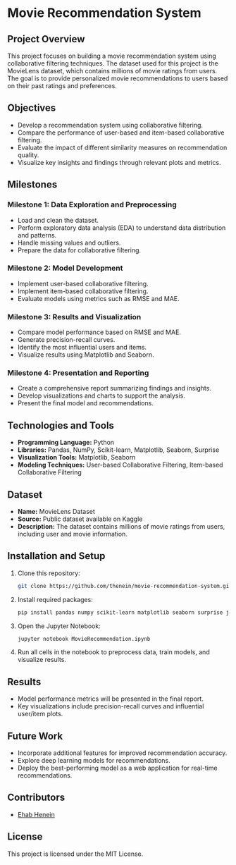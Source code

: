 # Movie Recommendation System

## Project Overview

This project focuses on building a movie recommendation system using collaborative filtering techniques. The dataset used for this project is the MovieLens dataset, which contains millions of movie ratings from users. The goal is to provide personalized movie recommendations to users based on their past ratings and preferences.

## Objectives

- Develop a recommendation system using collaborative filtering.
- Compare the performance of user-based and item-based collaborative filtering.
- Evaluate the impact of different similarity measures on recommendation quality.
- Visualize key insights and findings through relevant plots and metrics.

## Milestones

### Milestone 1: Data Exploration and Preprocessing

- Load and clean the dataset.
- Perform exploratory data analysis (EDA) to understand data distribution and patterns.
- Handle missing values and outliers.
- Prepare the data for collaborative filtering.

### Milestone 2: Model Development

- Implement user-based collaborative filtering.
- Implement item-based collaborative filtering.
- Evaluate models using metrics such as RMSE and MAE.

### Milestone 3: Results and Visualization

- Compare model performance based on RMSE and MAE.
- Generate precision-recall curves.
- Identify the most influential users and items.
- Visualize results using Matplotlib and Seaborn.

### Milestone 4: Presentation and Reporting

- Create a comprehensive report summarizing findings and insights.
- Develop visualizations and charts to support the analysis.
- Present the final model and recommendations.

## Technologies and Tools

- **Programming Language:** Python
- **Libraries:** Pandas, NumPy, Scikit-learn, Matplotlib, Seaborn, Surprise
- **Visualization Tools:** Matplotlib, Seaborn
- **Modeling Techniques:** User-based Collaborative Filtering, Item-based Collaborative Filtering

## Dataset

- **Name:** MovieLens Dataset
- **Source:** Public dataset available on Kaggle
- **Description:** The dataset contains millions of movie ratings from users, including user and movie information.

## Installation and Setup

1. Clone this repository:
   ```bash
   git clone https://github.com/thenein/movie-recommendation-system.git
   ```
2. Install required packages:
   ```bash
   pip install pandas numpy scikit-learn matplotlib seaborn surprise jupyter
   ```
3. Open the Jupyter Notebook:
   ```bash
   jupyter notebook MovieRecommendation.ipynb
   ```
4. Run all cells in the notebook to preprocess data, train models, and visualize results.

## Results

- Model performance metrics will be presented in the final report.
- Key visualizations include precision-recall curves and influential user/item plots.

## Future Work

- Incorporate additional features for improved recommendation accuracy.
- Explore deep learning models for recommendations.
- Deploy the best-performing model as a web application for real-time recommendations.

## Contributors

- [Ehab Henein](https://github.com/thenein)

## License

This project is licensed under the MIT License.
